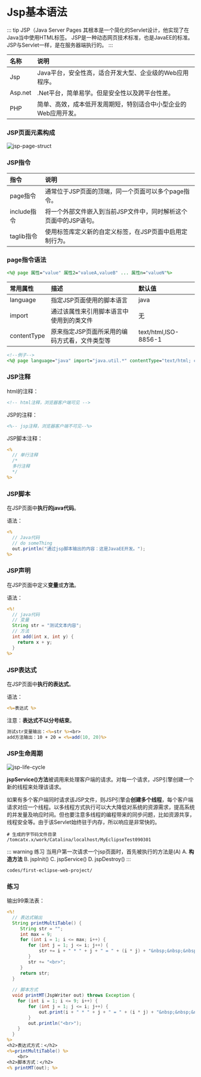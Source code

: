 # Jsp基本语法

::: tip JSP（Java Server Pages
其根本是一个简化的Servlet设计，他实现了在Java当中使用HTML标签。
JSP是一种动态网页技术标准，也是JavaEE的标准。
JSP与Servlet一样，是在服务器端执行的。
:::

|名称|说明|
|:--|:--|
|Jsp|Java平台，安全性高，适合开发大型、企业级的Web应用程序。|
|Asp.net|.Net平台，简单易学。但是安全性以及跨平台性差。|
|PHP|简单、高效，成本低开发周期短，特别适合中小型企业的Web应用开发。|

### JSP页面元素构成

![jsp-page-struct](/img/jsp-page-struct.jpg)

### JSP指令

|指令|说明|
|:--|:--|
|page指令|通常位于JSP页面的顶端，同一个页面可以多个page指令。|
|include指令|将一个外部文件嵌入到当前JSP文件中，同时解析这个页面中的JSP语句。|
|taglib指令|使用标签库定义新的自定义标签，在JSP页面中启用定制行为。|

### page指令语法

```jsp
<%@ page 属性="value" 属性2="valueA,valueB" ... 属性n="valueN"%>
```

|常用属性|描述|默认值|
|:--|:--|:--|
|language|指定JSP页面使用的脚本语言|java|
|import|通过该属性来引用脚本语言中使用到的类文件|无|
|contentType|原来指定JSP页面所采用的编码方式看，文件类型等|text/html,ISO-8856-1|

```jsp
<!--例子-->
<%@ page language="java" import="java.util.*" contentType="text/html; charset=utf-8"%>
```
### JSP注释

html的注释：

```jsp
<!-- html注释，浏览器客户端可见 -->
```

JSP的注释：

```jsp
<%-- jsp注释，浏览器客户端不可见--%>
```
JSP脚本注释：

```jsp
<%
  // 单行注释
  /*
  多行注释
  */
%>
```

### JSP脚本

在JSP页面中**执行的java代码**。

语法：

```jsp
<%
  // Java代码
  // do someThing
  out.println("通过jsp脚本输出的内容：这是JavaEE开发。");
%>
```

### JSP声明

在JSP页面中定义**变量**或**方法**。

语法：

```jsp
<%!
  // java代码
  // 变量
  String str = "测试文本内容";
  // 方法
  int add(int x, int y) {
    return x + y;
  }
%>
```

### JSP表达式

在JSP页面中**执行的表达式**。

语法：

```jsp
<%=表达式 %>
```

注意：**表达式不以分号结束**。

```jsp
测试str变量输出：<%=str %><br>
add方法输出：10 + 20 = <%=add(10, 20)%>
```

### JSP生命周期

![jsp-life-cycle](/img/jsp-life-cycle.png)

**jspService()方法**被调用来处理客户端的请求。对每一个请求，JSP引擎创建一个新的线程来处理该请求。

如果有多个客户端同时请求该JSP文件，则JSP引擎会**创建多个线程**，每个客户端请求对应一个线程。以多线程方式执行可以大大降低对系统的资源需求，提高系统的并发量及响应时间。但也要注意多线程的编程带来的同步问题，比如资源共享，线程安全等。由于该Servlet始终驻于内存，所以响应是非常快的。

```
# 生成的字节码文件目录
/tomcatx.x/work/Catalina/localhost/MyEclipseTest090301
```

::: warning 练习
当用户第一次请求一个jsp页面时，首先被执行的方法是(A)
A. **构造方法**
B. jspInit()
C. jspService()
D. jspDestroy()
:::

```
codes/first-eclipse-web-project/
```

### 练习

输出99乘法表：

```jsp
<%!
  // 表达式输出
  String printMultiTable() {
     String str = "";
     int max = 9;
     for (int i = 1; i <= max; i++) {
        for (int j = 1; j <= i; j++) {
            str += i + " * " + j + " = " + (i * j) + "&nbsp;&nbsp;&nbsp;&nbsp;";
        }
        str += "<br>";
     }
     return str;
  }
  
  // 脚本方式
  void printMT(JspWriter out) throws Exception {
    for (int i = 1; i <= 9; i++) {
        for (int j = 1; j <= i; j++) {
            out.print(i + " * " + j + " = " + (i * j) + "&nbsp;&nbsp;&nbsp;&nbsp;");
        }
        out.println("<br>");
    }
  }
%>
<h2>表达式方式：</h2>
<%=printMultiTable() %>
    <br>
<h2>脚本方式：</h2>
<% printMT(out); %>
```

